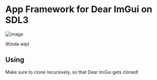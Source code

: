 # App Framework for Dear ImGui on SDL3

![image](https://github.com/user-attachments/assets/e9b16cee-d51f-48c4-a20f-eadbb2db9e8a)

(Kinda wip)

## Using
Make sure to clone recursively, so that Dear ImGui gets cloned!
